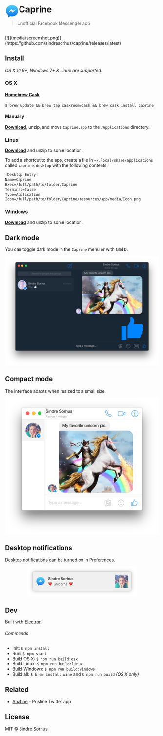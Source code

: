 # <img src="media/Icon.png" width="45" align="left">Caprine

> Unofficial Facebook Messenger app

<br>
[![](media/screenshot.png)](https://github.com/sindresorhus/caprine/releases/latest)


## Install

*OS X 10.9+, Windows 7+ & Linux are supported.*

### OS X

#### [Homebrew Cask](http://caskroom.io)

```
$ brew update && brew tap caskroom/cask && brew cask install caprine
```

#### Manually

[**Download**](https://github.com/sindresorhus/caprine/releases/latest), unzip, and move `Caprine.app` to the `/Applications` directory.

### Linux

[**Download**](https://github.com/sindresorhus/caprine/releases/latest) and unzip to some location.

To add a shortcut to the app, create a file in `~/.local/share/applications` called `caprine.desktop` with the following contents:

```
[Desktop Entry]
Name=Caprine
Exec=/full/path/to/folder/Caprine
Terminal=false
Type=Application
Icon=/full/path/to/folder/Caprine/resources/app/media/Icon.png
```

### Windows

[**Download**](https://github.com/sindresorhus/caprine/releases/latest) and unzip to some location.


## Dark mode

You can toggle dark mode in the `Caprine` menu or with <kbd>Cmd</kbd> <kbd>D</kbd>.

![](media/screenshot-dark.png)


## Compact mode

The interface adapts when resized to a small size.

<div align="center"><img src="media/screenshot-compact.png" width="512"></div>


## Desktop notifications

Desktop notifications can be turned on in Preferences.

<div align="center"><img src="media/screenshot-notification.png" width="358"></div>


## Dev

Built with [Electron](http://electron.atom.io).

###### Commands

- Init: `$ npm install`
- Run: `$ npm start`
- Build OS X: `$ npm run build:osx`
- Build Linux: `$ npm run build:linux`
- Build Windows: `$ npm run build:windows`
- Build all: `$ brew install wine` and `$ npm run build` *(OS X only)*


## Related

- [Anatine](https://github.com/sindresorhus/anatine) - Pristine Twitter app


## License

MIT © [Sindre Sorhus](https://sindresorhus.com)
